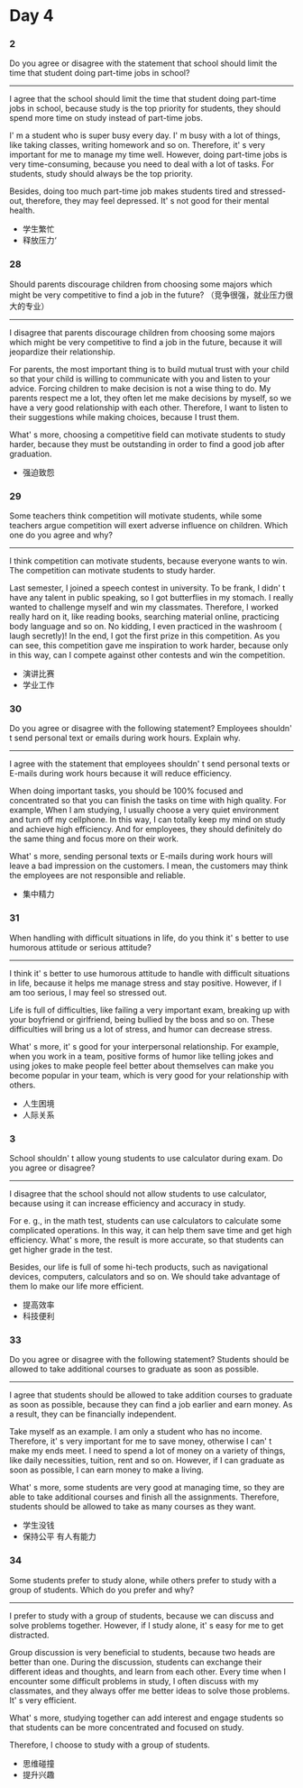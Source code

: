 # Day 4

### 2

Do you agree or disagree with the statement that school should limit the time that student doing part-time jobs in school?

---

I agree that the school should limit the time that student doing part-time jobs in school, because study is the top priority for students, they should spend more time on study instead of part-time jobs.

I' m a student who is super busy every day. I' m busy with a lot of things, like taking classes, writing homework and so on. Therefore, it' s very important for me to manage my time well. However, doing part-time jobs is very time-consuming, because you need to deal with a lot of tasks. For students, study should always be the top priority.

Besides, doing too much part-time job makes students tired and stressed-out, therefore, they may feel depressed. It' s not good for their mental health.

- 学生繁忙
- 释放压力‘

### 28

Should parents discourage children from choosing some majors which might be very competitive to find a job in the future? （竞争很强，就业压力很大的专业）

---

I disagree that parents discourage children from choosing some majors which might be very competitive to find a job in the future, because it will jeopardize their relationship.

For parents, the most important thing is to build mutual trust with your child so that your child is willing to communicate with you and listen to your advice. Forcing children to make decision is not a wise thing to do. My parents respect me a lot, they often let me make decisions by myself, so we have a very good relationship with each other. Therefore, I want to listen to their suggestions while making choices, because I trust them.

What' s more, choosing a competitive field can motivate students to study harder, because they must be outstanding in order to find a good job after graduation.

- 强迫致怨

### 29

Some teachers think competition will motivate students, while some teachers argue competition will exert adverse influence on children. Which one do you agree and why?

---

I think competition can motivate students, because everyone wants to win. The competition can motivate students to study harder.

Last semester, I joined a speech contest in university. To be frank, I didn' t have any talent in public speaking, so I got butterflies in my stomach. I really wanted to challenge myself and win my classmates. Therefore, I worked really hard on it, like reading books, searching material online, practicing body language and so on. No kidding, I even practiced in the washroom ( laugh secretly)! In the end, I got the first prize in this competition. As you can see, this competition gave me inspiration to work harder, because only in this way, can I compete against other contests and win the competition.

- 演讲比赛
- 学业工作

### 30

Do you agree or disagree with the following statement? Employees shouldn' t send personal text or emails during work hours. Explain why.

---

I agree with the statement that employees shouldn' t send personal texts or E-mails during work hours because it will reduce efficiency.

When doing important tasks, you should be 100% focused and concentrated so that you can finish the tasks on time with high quality. For example, When I am studying, I usually choose a very quiet environment and turn off my cellphone. In this way, I can totally keep my mind on study and achieve high efficiency. And for employees, they should definitely do the same thing and focus more on their work.

What' s more, sending personal texts or E-mails during work hours will leave a bad impression on the customers. I mean, the customers may think the employees are not responsible and reliable.

- 集中精力

### 31

When handling with difficult situations in life, do you think it' s better to use humorous attitude or serious attitude?

---

I think it' s better to use humorous attitude to handle with difficult situations in life, because it helps me manage stress and stay positive. However, if I am too serious, I may feel so stressed out.

Life is full of difficulties, like failing a very important exam, breaking up with your boyfriend or girlfriend, being bullied by the boss and so on. These difficulties will bring us a lot of stress, and humor can decrease stress.

What' s more, it' s good for your interpersonal relationship. For example, when you work in a team, positive forms of humor like telling jokes and using jokes to make people feel better about themselves can make you become popular in your team, which is very good for your relationship with others.

- 人生困境
- 人际关系

### 3

School shouldn' t allow young students to use calculator during exam. Do you agree or disagree?

---

I disagree that the school should not allow students to use calculator, because using it can increase efficiency and accuracy in study.

For e. g., in the math test, students can use calculators to calculate some complicated operations. In this way, it can help them save time and get high efficiency. What' s more, the result is more accurate, so that students can get higher grade in the test.

Besides, our life is full of some hi-tech products, such as navigational devices, computers, calculators and so on. We should take advantage of them Io make our life more efficient.

- 提高效率
- 科技便利

### 33

Do you agree or disagree with the following statement? Students should be allowed to take additional courses to graduate as soon as possible.

---

I agree that students should be allowed to take addition courses to graduate as soon as possible, because they can find a job earlier and earn money. As a result, they can be financially independent.

Take myself as an example. I am only a student who has no income. Therefore, it' s very important for me to save money, otherwise I can' t make my ends meet. I need to spend a lot of money on a variety of things, like daily necessities, tuition, rent and so on. However, if I can graduate as soon as possible, I can earn money to make a living.

What' s more, some students are very good at managing time, so they are able to take additional courses and finish all the assignments. Therefore, students should be allowed to take as many courses as they want.

- 学生没钱
- 保持公平
  有人有能力

### 34

Some students prefer to study alone, while others prefer to study with a group of students. Which do you prefer and why?

---

I prefer to study with a group of students, because we can discuss and solve problems together. However, if I study alone, it' s easy for me to get distracted.

Group discussion is very beneficial to students, because two heads are better than one. During the discussion, students can exchange their different ideas and thoughts, and learn from each other. Every time when I encounter some difficult problems in study, I often discuss with my classmates, and they always offer me better ideas to solve those problems. It' s very efficient.

What' s more, studying together can add interest and engage students so that students can be more concentrated and focused on study.

Therefore, I choose to study with a group of students.

- 思维碰撞
- 提升兴趣
